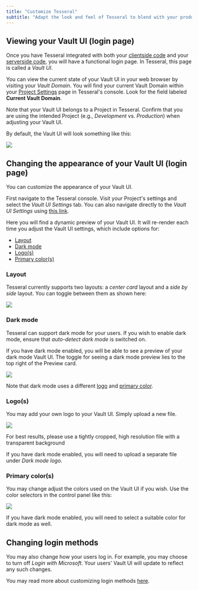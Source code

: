 ```yaml
---
title: "Customize Tesseral"
subtitle: "Adapt the look and feel of Tesseral to blend with your product"
---
```


## Viewing your Vault UI (login page)

Once you have Tesseral integrated with both your [clientside code](docs/quickstart#add-tesseral-to-your-clientside-code) and your [serverside code](/docs/quickstart#add-tesseral-to-your-serverside-code), you will have a functional login page. In Tesseral, this page is called a *Vault UI*. 

You can view the current state of your Vault UI in your web browser by visiting your *Vault Domain*. You will find your current Vault Domain within your [Project Settings](https://console.tesseral.com/project-settings/vault-domain-settings) page in Tesseral's console. Look for the field labeled **Current Vault Domain**. 

<Info> Note that your Vault UI belongs to a Project in Tesseral. Confirm that you are using the intended Project (e.g., *Development* vs. *Production*) when adjusting your Vault UI. </Info>

By default, the Vault UI will look something like this: 

<Frame caption="The default appearance of the Vault UI" >
    <img src = "/assets/customize/default-vault-ui-example.png">
    </img>
</Frame>







## Changing the appearance of your Vault UI (login page)

You can customize the appearance of your Vault UI. 

First navigate to the Tesseral console. Visit your Project's settings and select the *Vault UI Settings* tab. You can also navigate directly to the *Vault UI Settings* using [this link](https://console.laresset-stage.com/project-settings/vault-ui-settings). 

Here you will find a dynamic preview of your Vault UI. It will re-render each time you adjust the Vault UI settings, which include options for:
* [Layout](#layout)
* [Dark mode](#dark-mode)
* [Logo(s)](#logos)
* [Primary color(s)](#primary-colors)

### Layout

Tesseral currently supports two layouts: a *center card* layout and a *side by side* layout. You can toggle between them as shown here:

<Frame caption="The default appearance of the Vault UI" >
    <img src = "/assets/customize/customize-layout.gif">
    </img>
</Frame>

### Dark mode

Tesseral can support dark mode for your users. If you wish to enable dark mode, ensure that *auto-detect dark mode* is switched on. 

If you have dark mode enabled, you will be able to see a preview of your dark mode Vault UI. The toggle for seeing a dark mode preview lies to the top right of the Preview card.

<Frame caption="Enabling dark mode and toggling the dark mode preview" >
    <img src = "/assets/customize/customize-dark-mode.gif">
    </img>
</Frame>

Note that dark mode uses a different [logo](#logos) and [primary color](#primary-colors).

### Logo(s)

You may add your own logo to your Vault UI. Simply upload a new file.

<Frame caption="Uploading a new Vault UI logo" >
    <img src = "/assets/customize/customize-logo.gif">
    </img>
</Frame>

<Info> For best results, please use a tightly cropped, high resolution file with a transparent background </Info>

If you have dark mode enabled, you will need to upload a separate file under *Dark mode logo*. 


### Primary color(s)

You may change adjust the colors used on the Vault UI if you wish. Use the color selectors in the control panel like this:

<Frame caption="Adjusting the colors of the Vault UI" >
    <img src = "/assets/customize/customize-color.gif">
    </img>
</Frame>

If you have dark mode enabled, you will need to select a suitable color for dark mode as well. 


## Changing login methods 

You may also change how your users log in. For example, you may choose to turn off *Login with Microsoft*. Your users' Vault UI will update to reflect any such changes. 

You may read more about customizing login methods [here](/docs/features/customizing-your-login-experience).
